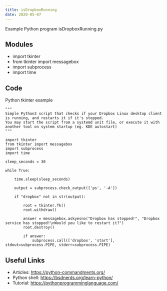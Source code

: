 ```yaml
---
title: isDropboxRunning
date: 2020-05-07
---
```

Example Python program isDropboxRunning.py

## Modules

* import tkinter
* from tkinter import messagebox
* import subprocess
* import time

## Code

Python tkinter example

    """
    Simple Python3 script that checks if your Dropbox Linux desktop client is running, and restarts it if it's stopped.
    You may start the script from a systemd unit file, or execute it with another tool on system startup (eg. KDE autostart)
    """
    
    import tkinter
    from tkinter import messagebox
    import subprocess
    import time
    
    sleep_seconds = 30
    
    while True:
    
        time.sleep(sleep_seconds)
        
        output = subprocess.check_output(['ps', '-A'])
    
        if "dropbox" not in str(output):
    
            root = tkinter.Tk()
            root.withdraw()
    
            answer = messagebox.askyesno("Dropbox has stopped!", "Dropbox service has stopped!\nWould you like to restart it?")
            root.destroy()
    
            if answer:
                subprocess.call(['dropbox', 'start'], stdout=subprocess.PIPE, stderr=subprocess.PIPE)
    

## Useful Links

- Articles: https://python-commandments.org/
- Python shell: https://bsdnerds.org/learn-python/
- Tutorial: https://pythonprogramminglanguage.com/
